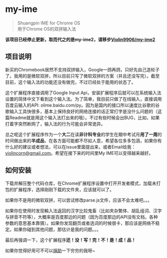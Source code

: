 # my-ime
> Shuangpin IME for Chrome OS  
用于Chrome OS的双拼输入法

**该项目已经停止更新，取而代之的是my-ime2，请移步[Violin9906/my-ime2](https://github.com/Violin9906/my-ime2)**

## 项目说明
新买的Chromebook居然不支持双拼输入，Google一鸽再鸽，只好先自己造轮子了。我用的是微软双拼，所以目前只写了微软双拼的方案（并且还没写完）。截至目前，这个输入法的功能还没有做完，不过已经处于能用的状态了。

这个扩展程序直接调用了Google Input Api，安装扩展程序后就可以在系统输入法设置的简体中文下看到这个输入法。为了简单，我目前只做了在线输入，直接调用百度云输入的API: olime.baidu.com/py。因为是国内的接口所以速度比谷歌的谷歌输入工具快很多，基本上保持良好的网络连接的话正常打字是没什么问题的（这篇Readme就是用这个输入法打出来的哦）。不过有些时候会出BUG，比如，如果打着字突然断网了，输入法的行为可能会非常诡异。

总之呢这个扩展程序作为一个**大二**在读**非计科专业**的学生在期中考试月**用了一周**的时间做出来的**半成品**，在各方面可能都不尽如人意，希望各位多多包涵，如果你有什么好的建议或者想法，可以在issue里面提出来，或者Email给我：violincorn@gmail.com。希望在接下来的时间里My IME可以变得越来越好。

## 如何安装
下载并解压整个代码仓库，在Chrome扩展程序设置中打开开发者模式，加载未打包的扩展程序，选择刚刚下载的文件夹，应该就可以了。

如果你不是用的微软双拼，可以尝试修改parse.js文件，应该不会太难吧。。。

如果你在使用时发现輸入法返回的汉字比较鬼畜（比如夹杂繁体、胡乱组词、汉字与拼音不符等），大概率是百度那边的问题（因为百度那边的API没有文档，各种参数的意思基本靠猜）。如果你发现翻页或者选词的时候很卡，那应该是网络不稳定。如果你碰到其他问题，那估计是我的问题。。。

最后再强调一下，这个扩展程序**还！没！写！完！不！是！成！品！**

如果你觉得好用可不可以[捐助](http://home.ustc.edu.cn/~violinwang/donate/)一下穷穷的我呀~
